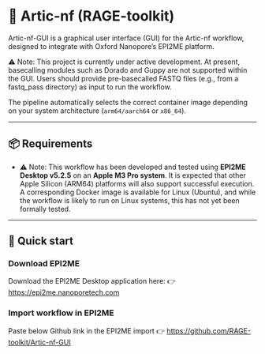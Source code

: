 # 🧬 Artic-nf (RAGE-toolkit)

Artic-nf-GUI is a graphical user interface (GUI) for the Artic-nf workflow, designed to integrate with Oxford Nanopore’s EPI2ME platform.

⚠️ Note: This project is currently under active development. At present, basecalling modules such as Dorado and Guppy are not supported within the GUI. Users should provide pre-basecalled FASTQ files (e.g., from a fastq_pass directory) as input to run the workflow.

The pipeline automatically selects the correct container image depending on your system architecture (`arm64/aarch64` or `x86_64`).  

---

## 📦 Requirements

- ⚠️ Note: This workflow has been developed and tested using **EPI2ME Desktop v5.2.5** on an **Apple M3 Pro system**. It is expected that other Apple Silicon (ARM64) platforms will also support successful execution.
A corresponding Docker image is available for Linux (Ubuntu), and while the workflow is likely to run on Linux systems, this has not yet been formally tested.

---

## 🚀 Quick start

### Download EPI2ME

Download the EPI2ME Desktop application here:
👉 https://epi2me.nanoporetech.com

### Import workflow in EPI2ME

Paste below Github link in the EPI2ME import
👉 https://github.com/RAGE-toolkit/Artic-nf-GUI

